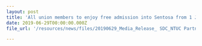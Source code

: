 ```yaml
---
layout: post
title: 'All union members to enjoy free admission into Sentosa from 1 July'
date: 2019-06-29T00:00:00.000Z
file_url: '/resources/news/files/20190629_Media_Release_ SDC_NTUC Partnership.pdf'

---
```



